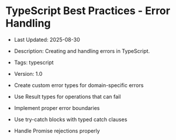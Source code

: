# TypeScript Best Practices - Error Handling
- Last Updated: 2025-08-30
- Description: Creating and handling errors in TypeScript.
- Tags: typescript
- Version: 1.0


- Create custom error types for domain-specific errors
- Use Result types for operations that can fail
- Implement proper error boundaries
- Use try-catch blocks with typed catch clauses
- Handle Promise rejections properly
